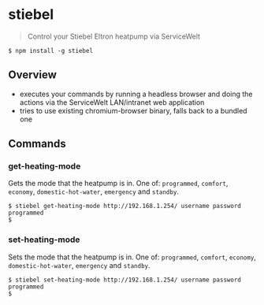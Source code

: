 # stiebel

> Control your Stiebel Eltron heatpump via ServiceWelt

```shell
$ npm install -g stiebel
```

## Overview

* executes your commands by running a headless browser and doing the actions via the ServiceWelt LAN/intranet web application
* tries to use existing chromium-browser binary, falls back to a bundled one

## Commands

### get-heating-mode

Gets the mode that the heatpump is in.
One of: `programmed`, `comfort`, `economy`, `domestic-hot-water`, `emergency` and `standby`.

```shell
$ stiebel get-heating-mode http://192.168.1.254/ username password
programmed
$
```

### set-heating-mode

Sets the mode that the heatpump is in.
One of: `programmed`, `comfort`, `economy`, `domestic-hot-water`, `emergency` and `standby`.

```shell
$ stiebel set-heating-mode http://192.168.1.254/ username password programmed
$
```